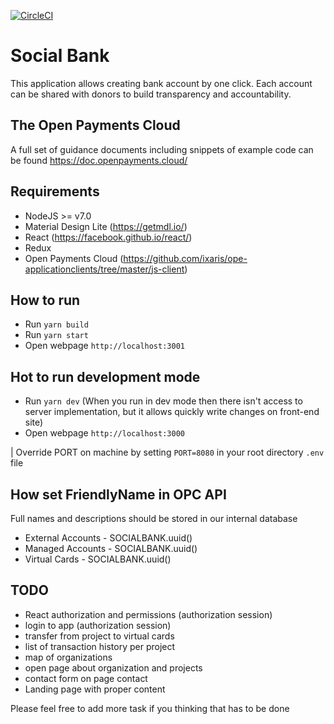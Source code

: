 [![CircleCI](https://circleci.com/gh/sbidolach/socialbank/tree/master.svg?style=svg&circle-token=d1c3483a5035420a95bcf103fd40d19a53df7a78)](https://circleci.com/gh/sbidolach/socialbank/tree/master)

# Social Bank

This application allows creating bank account by one click. Each account can be shared with donors to build transparency and accountability.

## The Open Payments Cloud

A full set of guidance documents including snippets of example code can be found https://doc.openpayments.cloud/

## Requirements

* NodeJS >= v7.0
* Material Design Lite (https://getmdl.io/)
* React (https://facebook.github.io/react/)
* Redux
* Open Payments Cloud (https://github.com/ixaris/ope-applicationclients/tree/master/js-client)

## How to run

* Run `yarn build`
* Run `yarn start`
* Open webpage `http://localhost:3001`

## Hot to run development mode

* Run `yarn dev` (When you run in dev mode then there isn't access to server implementation, but it allows quickly write changes on front-end site)
* Open webpage `http://localhost:3000`

| Override PORT on machine by setting ```PORT=8080``` in your root directory ```.env``` file

## How set FriendlyName in OPC API

Full names and descriptions should be stored in our internal database

* External Accounts   - SOCIALBANK.uuid()
* Managed Accounts    - SOCIALBANK.uuid()
* Virtual Cards       - SOCIALBANK.uuid()

## TODO

* React authorization and permissions (authorization session)
* login to app (authorization session)
* transfer from project to virtual cards
* list of transaction history per project
* map of organizations
* open page about organization and projects
* contact form on page contact
* Landing page with proper content

Please feel free to add more task if you thinking that has to be done
